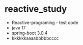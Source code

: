 # reactive_study

- Reactive-programing - test code 
- java 17
- spring-boot 3.0.4
- kkkkkkaaaabbbbbcccc